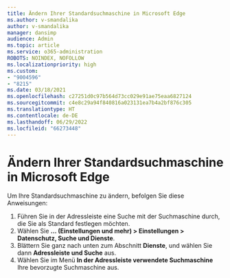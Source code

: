 ```yaml
---
title: Ändern Ihrer Standardsuchmaschine in Microsoft Edge
ms.author: v-smandalika
author: v-smandalika
manager: dansimp
audience: Admin
ms.topic: article
ms.service: o365-administration
ROBOTS: NOINDEX, NOFOLLOW
ms.localizationpriority: high
ms.custom:
- "9004596"
- "8215"
ms.date: 03/18/2021
ms.openlocfilehash: c27251d0c97b564d73cc029e91ae75eaa6827124
ms.sourcegitcommit: c4e8c29a94f840816a023131ea7b4a2bf876c305
ms.translationtype: HT
ms.contentlocale: de-DE
ms.lasthandoff: 06/29/2022
ms.locfileid: "66273448"
---
```

# <a name="change-your-default-search-engine-in-microsoft-edge"></a>Ändern Ihrer Standardsuchmaschine in Microsoft Edge

Um Ihre Standardsuchmaschine zu ändern, befolgen Sie diese Anweisungen:
1. Führen Sie in der Adressleiste eine Suche mit der Suchmaschine durch, die Sie als Standard festlegen möchten.
2. Wählen Sie **... (Einstellungen und mehr) > Einstellungen > Datenschutz, Suche und Dienste**.
3. Blättern Sie ganz nach unten zum Abschnitt **Dienste**, und wählen Sie dann **Adressleiste und Suche** aus.
4. Wählen Sie im Menü **In der Adressleiste verwendete Suchmaschine** Ihre bevorzugte Suchmaschine aus.


